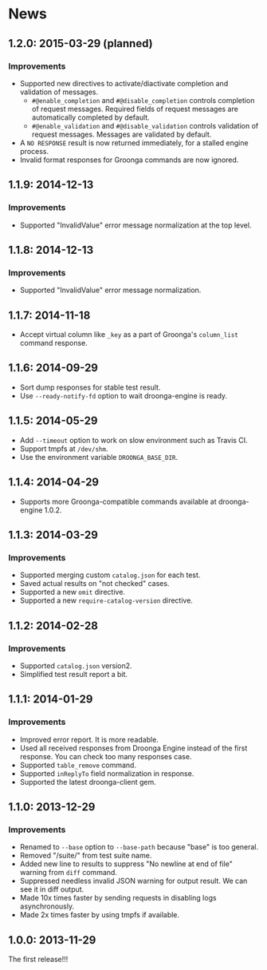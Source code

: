 # News

## 1.2.0: 2015-03-29 (planned)

### Improvements

  * Supported new directives to activate/diactivate completion and validation of messages.
    * `#@enable_completion` and `#@disable_completion` controls completion of request messages.
      Required fields of request messages are automatically completed by default.
    * `#@enable_validation` and `#@disable_validation` controls validation of request messages.
      Messages are validated by default.
  * A `NO RESPONSE` result is now returned immediately, for a stalled engine process.
  * Invalid format responses for Groonga commands are now ignored.

## 1.1.9: 2014-12-13

### Improvements

  * Supported "InvalidValue" error message normalization at the top level.

## 1.1.8: 2014-12-13

### Improvements

  * Supported "InvalidValue" error message normalization.

## 1.1.7: 2014-11-18

 * Accept virtual column like `_key` as a part of Groonga's `column_list` command response.

## 1.1.6: 2014-09-29

 * Sort dump responses for stable test result.
 * Use `--ready-notify-fd` option to wait droonga-engine is ready.

## 1.1.5: 2014-05-29

 * Add `--timeout` option to work on slow environment such as Travis CI.
 * Support tmpfs at `/dev/shm`.
 * Use the environment variable `DROONGA_BASE_DIR`.

## 1.1.4: 2014-04-29

 * Supports more Groonga-compatible commands available at droonga-engine 1.0.2.

## 1.1.3: 2014-03-29

### Improvements

  * Supported merging custom `catalog.json` for each test.
  * Saved actual results on "not checked" cases.
  * Supported a new `omit` directive.
  * Supported a new `require-catalog-version` directive.

## 1.1.2: 2014-02-28

### Improvements

  * Supported `catalog.json` version2.
  * Simplified test result report a bit.

## 1.1.1: 2014-01-29

### Improvements

  * Improved error report. It is more readable.
  * Used all received responses from Droonga Engine instead of the
    first response. You can check too many responses case.
  * Supported `table_remove` command.
  * Supported `inReplyTo` field normalization in response.
  * Supported the latest droonga-client gem.

## 1.1.0: 2013-12-29

### Improvements

  * Renamed to `--base` option to `--base-path` because "base" is too general.
  * Removed "/suite/" from test suite name.
  * Added new line to results to suppress "No newline at end of file" warning
    from `diff` command.
  * Suppressed needless invalid JSON warning for output result. We can see it
    in diff output.
  * Made 10x times faster by sending requests in disabling logs
    asynchronously.
  * Made 2x times faster by using tmpfs if available.

## 1.0.0: 2013-11-29

The first release!!!
